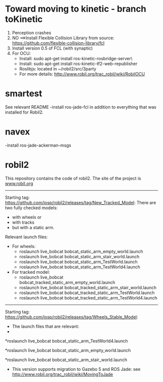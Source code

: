 
# Toward moving to kinetic - branch toKinetic
1. Perception crashes
2. NO ==>Install Flexible Collision Library from source: https://github.com/flexible-collision-library/fcl
3. Install version 0.5 of FCL (with synaptic)
4. For OCU: 
     * Install: sudo apt-get install ros-kinetic-rosbridge-server\\
     * Install: sudo apt-get install ros-kinetic-tf2-web-republisher
     * Roslibjs: located in ~/robil2/src/3party 
     * For more details: http://www.robil.org/trac_robil/wiki/RobilOCU
     
# smartest
See relevant README
 -install ros-jade-fcl in addition to everything that was installed for Robil2.
# navex
 -install ros-jade-ackerman-msgs

# robil2
This repository contains the code of robil2.
The site of the project is www.robil.org
******************************************************************
Starting tag: https://github.com/iosp/robil2/releases/tag/New_Tracked_Model:
There are two fully checked models: 
   - with wheels or 
   - with tracks 
   - but with a static arm.

Relevant launch files:
   * For wheels:
      * roslaunch live_bobcat bobcat_static_arm_empty_world.launch
      * roslaunch live_bobcat bobcat_static_arm_stair_world.launch 
      * roslaunch live_bobcat bobcat_static_arm_TestWorld.launch
      * roslaunch live_bobcat bobcat_static_arm_TestWorld4.launch
   * For tracked model:
      * roslaunch live_bobcat bobcat_tracked_static_arm_empty_world.launch
      * roslaunch live_bobcat bobcat_tracked_static_arm_stair_world.launch 
      * roslaunch live_bobcat bobcat_tracked_static_arm_TestWorld.launch
      * roslaunch live_bobcat bobcat_tracked_static_arm_TestWorld4.launch

******************************************************************
Starting tag: https://github.com/iosp/robil2/releases/tag/Wheels_Stable_Model:
- The launch files that are relevant:
- 
*roslaunch live_bobcat bobcat_static_arm_TestWorld4.launch 

*roslaunch live_bobcat bobcat_static_arm_empty_world.launch

*roslaunch live_bobcat bobcat_static_arm_stair_world.launch
- This version supports migration to Gazebo 5 and ROS Jade: see http://www.robil.org/trac_robil/wiki/MovingToJade
